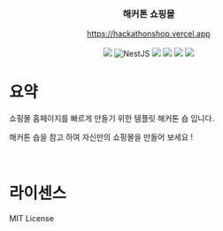<div align="center">
  <h3>해커톤 쇼핑몰</h3>
</div>
<div align="center">
    <a href="https://hackathonshop.vercel.app/">https://hackathonshop.vercel.app
    </a>
</div>
</br>
<div align="center">
<img src="https://img.shields.io/badge/TypeScript-3178C6?logo=TypeScript&logoColor=white"/>
<img src="https://img.shields.io/badge/NestJS-E0234E?logo=NestJS&logoColor=white" alt="NestJS"/>
<img src="https://img.shields.io/badge/TypeORM-E0234E?logoColor=white"/>
<img src="https://img.shields.io/badge/PostgreSQL-4169E1?logo=PostgreSQL&logoColor=white"/>
<img src="https://img.shields.io/badge/Jest-C21325?logo=Jest&logoColor=white"/>
<img src="https://img.shields.io/badge/Swagger-85EA2D?logo=Swagger&logoColor=white"/>
</div>

# 요약

쇼핑몰 홈페이지를 빠르게 만들기 위한 템플릿 해커톤 숍 입니다.

해커톤 숍을 참고 하여 자신만의 쇼핑몰을 만들어 보세요 !

</br>

# 라이센스

MIT License
